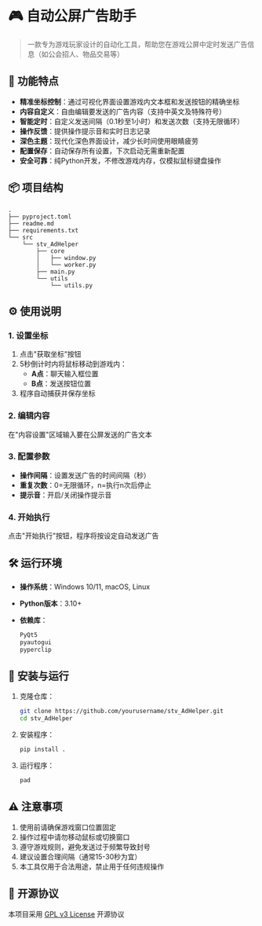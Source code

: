 # 🎮 自动公屏广告助手

> 一款专为游戏玩家设计的自动化工具，帮助您在游戏公屏中定时发送广告信息（如公会招人、物品交易等）

## 🌟 功能特点

- **精准坐标控制**：通过可视化界面设置游戏内文本框和发送按钮的精确坐标
- **内容自定义**：自由编辑要发送的广告内容（支持中英文及特殊符号）
- **智能定时**：自定义发送间隔（0.1秒至1小时）和发送次数（支持无限循环）
- **操作反馈**：提供操作提示音和实时日志记录
- **深色主题**：现代化深色界面设计，减少长时间使用眼睛疲劳
- **配置保存**：自动保存所有设置，下次启动无需重新配置
- **安全可靠**：纯Python开发，不修改游戏内存，仅模拟鼠标键盘操作

## 📦 项目结构

```plaintext
.
├── pyproject.toml
├── readme.md
├── requirements.txt
└── src
    └── stv_AdHelper
        ├── core
        │   ├── window.py
        │   └── worker.py
        ├── main.py
        └── utils
            └── utils.py
```

## ⚙️ 使用说明

### 1. 设置坐标

1. 点击"获取坐标"按钮
2. 5秒倒计时内将鼠标移动到游戏内：
   - **A点**：聊天输入框位置
   - **B点**：发送按钮位置
3. 程序自动捕获并保存坐标

### 2. 编辑内容

在"内容设置"区域输入要在公屏发送的广告文本

### 3. 配置参数

- **操作间隔**：设置发送广告的时间间隔（秒）
- **重复次数**：0=无限循环，n=执行n次后停止
- **提示音**：开启/关闭操作提示音

### 4. 开始执行

点击"开始执行"按钮，程序将按设定自动发送广告

## 🛠 运行环境

- **操作系统**：Windows 10/11, macOS, Linux

- **Python版本**：3.10+

- **依赖库**：
  
  ```bash
  PyQt5
  pyautogui
  pyperclip
  ```

## 🚀 安装与运行

1. 克隆仓库：
   
   ```bash
   git clone https://github.com/yourusername/stv_AdHelper.git
   cd stv_AdHelper
   ```

2. 安装程序：
   
   ```bash
   pip install .
   ```

3. 运行程序：
   
   ```bash
   pad
   ```

## ⚠️ 注意事项

1. 使用前请确保游戏窗口位置固定
2. 操作过程中请勿移动鼠标或切换窗口
3. 遵守游戏规则，避免发送过于频繁导致封号
4. 建议设置合理间隔（通常15-30秒为宜）
5. 本工具仅用于合法用途，禁止用于任何违规操作

## 📜 开源协议

本项目采用 [GPL v3 License](./LICENSE) 开源协议
